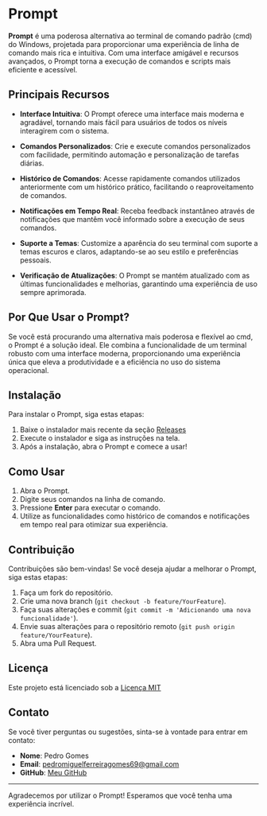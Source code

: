 # Prompt

**Prompt** é uma poderosa alternativa ao terminal de comando padrão (cmd) do Windows, projetada para proporcionar uma experiência de linha de comando mais rica e intuitiva. Com uma interface amigável e recursos avançados, o Prompt torna a execução de comandos e scripts mais eficiente e acessível.

## Principais Recursos

- **Interface Intuitiva**: O Prompt oferece uma interface mais moderna e agradável, tornando mais fácil para usuários de todos os níveis interagirem com o sistema.
  
- **Comandos Personalizados**: Crie e execute comandos personalizados com facilidade, permitindo automação e personalização de tarefas diárias.
  
- **Histórico de Comandos**: Acesse rapidamente comandos utilizados anteriormente com um histórico prático, facilitando o reaproveitamento de comandos.
  
- **Notificações em Tempo Real**: Receba feedback instantâneo através de notificações que mantêm você informado sobre a execução de seus comandos.
  
- **Suporte a Temas**: Customize a aparência do seu terminal com suporte a temas escuros e claros, adaptando-se ao seu estilo e preferências pessoais.
  
- **Verificação de Atualizações**: O Prompt se mantém atualizado com as últimas funcionalidades e melhorias, garantindo uma experiência de uso sempre aprimorada.

## Por Que Usar o Prompt?

Se você está procurando uma alternativa mais poderosa e flexível ao cmd, o Prompt é a solução ideal. Ele combina a funcionalidade de um terminal robusto com uma interface moderna, proporcionando uma experiência única que eleva a produtividade e a eficiência no uso do sistema operacional.

## Instalação

Para instalar o Prompt, siga estas etapas:

1. Baixe o instalador mais recente da seção [Releases](https://github.com/PedrogamerY/Prompt/releases/)
2. Execute o instalador e siga as instruções na tela.
3. Após a instalação, abra o Prompt e comece a usar!

## Como Usar

1. Abra o Prompt.
2. Digite seus comandos na linha de comando.
3. Pressione **Enter** para executar o comando.
4. Utilize as funcionalidades como histórico de comandos e notificações em tempo real para otimizar sua experiência.

## Contribuição

Contribuições são bem-vindas! Se você deseja ajudar a melhorar o Prompt, siga estas etapas:

1. Faça um fork do repositório.
2. Crie uma nova branch (`git checkout -b feature/YourFeature`).
3. Faça suas alterações e commit (`git commit -m 'Adicionando uma nova funcionalidade'`).
4. Envie suas alterações para o repositório remoto (`git push origin feature/YourFeature`).
5. Abra uma Pull Request.

## Licença

Este projeto está licenciado sob a [Licença MIT](https://github.com/PedrogamerY/Prompt/blob/main/LICENSE.txt)

## Contato

Se você tiver perguntas ou sugestões, sinta-se à vontade para entrar em contato:

- **Nome**: Pedro Gomes
- **Email**: pedromiguelferreiragomes69@gmail.com
- **GitHub**: [Meu GitHub](https://github.com/PedrogamerY)

---

Agradecemos por utilizar o Prompt! Esperamos que você tenha uma experiência incrível.
